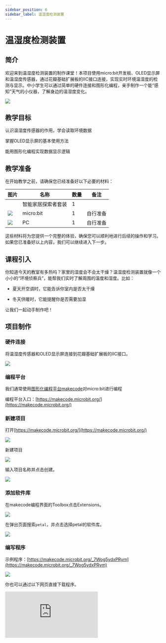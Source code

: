 ```yaml
---
sidebar_position: 6
sidebar_label: 温湿度检测装置
---
```


# 温湿度检测装置

## 简介

欢迎来到温湿度检测装置的制作课堂！本项目使用micro:bit开发板、OLED显示屏和温湿度传感器，通过花瓣基础扩展板的IIC接口连接，实现实时环境温湿度的检测与显示。中小学生可以通过简单的硬件连接和图形化编程，亲手制作一个能“感知”天气的小仪器，了解身边的温湿度变化。

![](https://wiki-media-ef.oss-cn-hongkong.aliyuncs.com/docs/microbit/petal-series/petal-smart-home-explorer-kit/images/case-04-01.png)

## 教学目标

认识温湿度传感器的作用，学会读取环境数据

掌握OLED显示屏的基本使用方法

能用图形化编程实现数据显示逻辑

## 教学准备

在开始教学之前，请确保您已经准备好以下必要的材料：

| **图片** | **名称** | **数量** | **备注** |
| --- | --- | --- | --- |
| <!-- 套装产品图 -->| 智能家居探索者套装 | 1 |  |
| ![](https://wiki-media-ef.oss-cn-hongkong.aliyuncs.com/docs/microbit/interesting-case/cutebot-fun-football-game-kit/cases-libraries/images/microbit.png) | micro:bit | 1 | 自行准备 |
| ![](https://wiki-media-ef.oss-cn-hongkong.aliyuncs.com/docs/microbit/interesting-case/cutebot-fun-football-game-kit/cases-libraries/images/pc.png) | PC | 1 | 自行准备 |

这些材料将为您提供一个完整的体验，确保您可以顺利地进行后续的操作和学习。如果您已准备好以上内容，我们可以继续进入下一步。

## 课程引入

你知道今天的教室有多热吗？家里的湿度会不会太干燥？温湿度检测装置就像一个小小的“环境侦察兵”，能帮我们实时了解周围的温度和湿度。比如：

- 夏天开空调时，它能告诉你室内是否太干燥

- 冬天供暖时，它能提醒你是否需要加湿

让我们一起动手制作吧！

## 项目制作

### 硬件连接

将温湿度传感器和OLED显示屏连接到花瓣基础扩展板的IIC接口。

![](https://wiki-media-ef.oss-cn-hongkong.aliyuncs.com/docs/microbit/petal-series/petal-smart-home-explorer-kit/images/case-04-02.png)

### 编程平台

我们通常使用[图形化编程平台makecode](https://makecode.microbit.org/)对micro:bit进行编程

编程平台入口：[https://makecode.microbit.org/](https://makecode.microbit.org/)

### 新建项目

打开[https://makecode.microbit.org/](https://makecode.microbit.org/)

![](https://wiki-media-ef.oss-cn-hongkong.aliyuncs.com/docs/microbit/interesting-case/cutebot-fun-football-game-kit/cases-libraries/images/makecode.png)

新建项目

![](https://wiki-media-ef.oss-cn-hongkong.aliyuncs.com/docs/microbit/interesting-case/cutebot-fun-football-game-kit/cases-libraries/images/makecode-new-project-01.png)

输入项目名称并点击创建。

![](https://wiki-media-ef.oss-cn-hongkong.aliyuncs.com/docs/microbit/interesting-case/cutebot-fun-football-game-kit/cases-libraries/images/makecode-new-project-02.png)

### 添加软件库

在makecode编程界面的Toolbox点击Extensions。

![](https://wiki-media-ef.oss-cn-hongkong.aliyuncs.com/docs/microbit/interesting-case/classroom-science-pack/images/classroom-science-pack-add-extensions-02.png)

在弹出页面搜索`petal`，并点击选择petal的软件库。


![](https://wiki-media-ef.oss-cn-hongkong.aliyuncs.com/docs/microbit/petal-series/petal-smart-home-explorer-kit/images/add-petal.png)


### 编写程序

示例程序：[https://makecode.microbit.org/_7Wog5ydxPRym](https://makecode.microbit.org/_7Wog5ydxPRym)

![](https://wiki-media-ef.oss-cn-hongkong.aliyuncs.com/docs/microbit/petal-series/petal-smart-home-explorer-kit/images/case-04-03.png)

你也可以通过以下网页直接下载程序。

<div
    style={{
        position: 'relative',
        paddingBottom: '60%',
        overflow: 'hidden',
    }}
>
    <iframe
        src="https://makecode.microbit.org/_7Wog5ydxPRym"
        frameborder="0"
        sandbox="allow-popups allow-forms allow-scripts allow-same-origin"
        style={{
            position: 'absolute',
            width: '100%',
            height: '100%',
        }}
    />
</div>




### 如何将程序下载到micro:bit？

使用USB线连接PC和micro:bit V2。

![](https://wiki-media-ef.oss-cn-hongkong.aliyuncs.com/docs/microbit/interesting-case/microbit-smart-climate-kit/cases-libraries/images/connect-microbit.gif)

连接成功后，电脑上会识别出一个名为`MICROBIT`的盘符。

![](https://wiki-media-ef.oss-cn-hongkong.aliyuncs.com/docs/microbit/interesting-case/microbit-smart-climate-kit/cases-libraries/images/microbit-drive.png)

点击左下角的![](https://wiki-media-ef.oss-cn-hongkong.aliyuncs.com/docs/microbit/interesting-case/microbit-smart-climate-kit/cases-libraries/images/download-01.png)，选择`Connect Device`。

![](https://wiki-media-ef.oss-cn-hongkong.aliyuncs.com/docs/microbit/interesting-case/microbit-smart-climate-kit/cases-libraries/images/download-02.png)

点击![](https://wiki-media-ef.oss-cn-hongkong.aliyuncs.com/docs/microbit/interesting-case/microbit-smart-climate-kit/cases-libraries/images/download-03.png)。

![](https://wiki-media-ef.oss-cn-hongkong.aliyuncs.com/docs/microbit/interesting-case/microbit-smart-climate-kit/cases-libraries/images/download-04.png)

点击![](https://wiki-media-ef.oss-cn-hongkong.aliyuncs.com/docs/microbit/interesting-case/microbit-smart-climate-kit/cases-libraries/images/download-05.png)。

![](https://wiki-media-ef.oss-cn-hongkong.aliyuncs.com/docs/microbit/interesting-case/microbit-smart-climate-kit/cases-libraries/images/download-06.png)


在弹出窗口选择`BBC micro:bit CMSIS-DAP`，然后选择连接，至此，我们的micro:bit就已经连接成功。

![](https://wiki-media-ef.oss-cn-hongkong.aliyuncs.com/docs/microbit/interesting-case/microbit-smart-climate-kit/cases-libraries/images/download-07.png)

点击下载程序。

![](https://wiki-media-ef.oss-cn-hongkong.aliyuncs.com/docs/microbit/interesting-case/microbit-smart-climate-kit/cases-libraries/images/download-08.png)


### 结果

OLED 显示屏实时显示两行数据：

第一行：温度（单位℃）

第二行：湿度（单位 %）

![](https://wiki-media-ef.oss-cn-hongkong.aliyuncs.com/docs/microbit/petal-series/petal-smart-home-explorer-kit/images/case-04.gif)

## 扩展知识

**温湿度检测在生活中的应用**

**1. 家庭场景**

空调 / 加湿器控制：当湿度低于 30% 时，提醒打开加湿器；温度高于 28℃时，提醒开空调

衣物晾晒：湿度太高时，提示 “今天不适合晒衣服”

**2. 农业 / 植物养护**

温室大棚里的温湿度监测，帮助植物生长

给家里的多肉植物浇水前，看看湿度是否需要补水

**3. 健康提醒**

湿度低于 20% 时，容易喉咙干燥，记得多喝水

温度超过 35℃且湿度高时，要注意防暑降温

**4. 创意拓展**

制作 “天气小助手”：根据温湿度数据，在 micro:bit 屏幕显示天气图标（如太阳、雨滴）

联动小风扇：温度高于 30℃时，自动启动小风扇（需额外连接电机模块）
